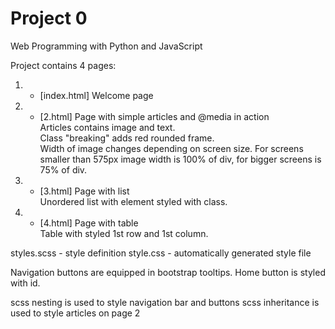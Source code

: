 # Project 0

Web Programming with Python and JavaScript


Project contains 4 pages:  
1. - [index.html] Welcome page  
2. - [2.html] Page with simple articles and @media in action  
  Articles contains image and text.  
  Class "breaking" adds red rounded frame.  
  Width of image changes depending on screen size. For screens smaller than 575px image width is 100% of div, for bigger screens is 75% of div.  
3. - [3.html] Page with list  
  Unordered list with element styled with class.  
4. - [4.html] Page with table  
  Table with styled 1st row and 1st column.  


  styles.scss - style definition
  style.css - automatically generated style file


Navigation buttons are equipped in bootstrap tooltips. Home button is styled with id.


scss nesting is used to style navigation bar and buttons
scss inheritance is used to style articles on page 2
